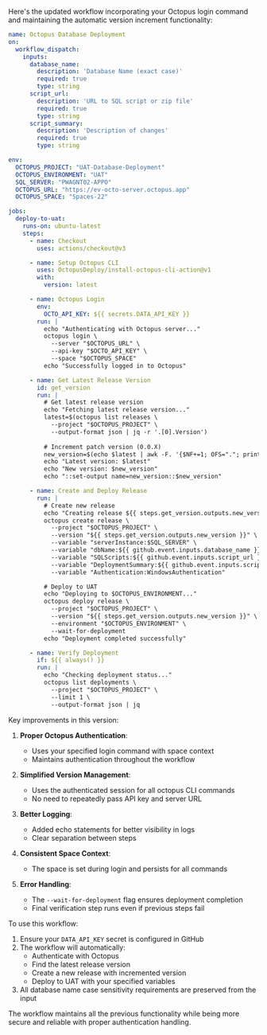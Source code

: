 Here's the updated workflow incorporating your Octopus login command and maintaining the automatic version increment functionality:

```yaml
name: Octopus Database Deployment
on:
  workflow_dispatch:
    inputs:
      database_name:
        description: 'Database Name (exact case)'
        required: true
        type: string
      script_url:
        description: 'URL to SQL script or zip file'
        required: true
        type: string
      script_summary:
        description: 'Description of changes'
        required: true
        type: string

env:
  OCTOPUS_PROJECT: "UAT-Database-Deployment"
  OCTOPUS_ENVIRONMENT: "UAT"
  SQL_SERVER: "PWAGNT02-APPO"
  OCTOPUS_URL: "https://ev-octo-server.octopus.app"
  OCTOPUS_SPACE: "Spaces-22"

jobs:
  deploy-to-uat:
    runs-on: ubuntu-latest
    steps:
      - name: Checkout
        uses: actions/checkout@v3

      - name: Setup Octopus CLI
        uses: OctopusDeploy/install-octopus-cli-action@v1
        with:
          version: latest

      - name: Octopus Login
        env:
          OCTO_API_KEY: ${{ secrets.DATA_API_KEY }}
        run: |
          echo "Authenticating with Octopus server..."
          octopus login \
            --server "$OCTOPUS_URL" \
            --api-key "$OCTO_API_KEY" \
            --space "$OCTOPUS_SPACE"
          echo "Successfully logged in to Octopus"

      - name: Get Latest Release Version
        id: get_version
        run: |
          # Get latest release version
          echo "Fetching latest release version..."
          latest=$(octopus list releases \
            --project "$OCTOPUS_PROJECT" \
            --output-format json | jq -r '.[0].Version')
          
          # Increment patch version (0.0.X)
          new_version=$(echo $latest | awk -F. '{$NF+=1; OFS="."; print $0}')
          echo "Latest version: $latest"
          echo "New version: $new_version"
          echo "::set-output name=new_version::$new_version"

      - name: Create and Deploy Release
        run: |
          # Create new release
          echo "Creating release ${{ steps.get_version.outputs.new_version }}..."
          octopus create release \
            --project "$OCTOPUS_PROJECT" \
            --version "${{ steps.get_version.outputs.new_version }}" \
            --variable "serverInstance:$SQL_SERVER" \
            --variable "dbName:${{ github.event.inputs.database_name }}" \
            --variable "SQLScripts:${{ github.event.inputs.script_url }}" \
            --variable "DeploymentSummary:${{ github.event.inputs.script_summary }}" \
            --variable "Authentication:WindowsAuthentication"

          # Deploy to UAT
          echo "Deploying to $OCTOPUS_ENVIRONMENT..."
          octopus deploy release \
            --project "$OCTOPUS_PROJECT" \
            --version "${{ steps.get_version.outputs.new_version }}" \
            --environment "$OCTOPUS_ENVIRONMENT" \
            --wait-for-deployment
          echo "Deployment completed successfully"

      - name: Verify Deployment
        if: ${{ always() }}
        run: |
          echo "Checking deployment status..."
          octopus list deployments \
            --project "$OCTOPUS_PROJECT" \
            --limit 1 \
            --output-format json | jq
```

Key improvements in this version:

1. **Proper Octopus Authentication**:
   - Uses your specified login command with space context
   - Maintains authentication throughout the workflow

2. **Simplified Version Management**:
   - Uses the authenticated session for all octopus CLI commands
   - No need to repeatedly pass API key and server URL

3. **Better Logging**:
   - Added echo statements for better visibility in logs
   - Clear separation between steps

4. **Consistent Space Context**:
   - The space is set during login and persists for all commands

5. **Error Handling**:
   - The `--wait-for-deployment` flag ensures deployment completion
   - Final verification step runs even if previous steps fail

To use this workflow:

1. Ensure your `DATA_API_KEY` secret is configured in GitHub
2. The workflow will automatically:
   - Authenticate with Octopus
   - Find the latest release version
   - Create a new release with incremented version
   - Deploy to UAT with your specified variables
3. All database name case sensitivity requirements are preserved from the input

The workflow maintains all the previous functionality while being more secure and reliable with proper authentication handling.

